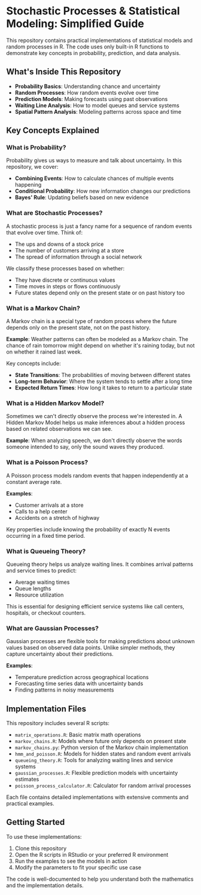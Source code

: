 # Stochastic Processes & Statistical Modeling: Simplified Guide

This repository contains practical implementations of statistical models and random processes in R. The code uses only built-in R functions to demonstrate key concepts in probability, prediction, and data analysis.

## What's Inside This Repository

- **Probability Basics**: Understanding chance and uncertainty
- **Random Processes**: How random events evolve over time
- **Prediction Models**: Making forecasts using past observations
- **Waiting Line Analysis**: How to model queues and service systems
- **Spatial Pattern Analysis**: Modeling patterns across space and time

## Key Concepts Explained

### What is Probability?

Probability gives us ways to measure and talk about uncertainty. In this repository, we cover:

- **Combining Events**: How to calculate chances of multiple events happening
- **Conditional Probability**: How new information changes our predictions
- **Bayes' Rule**: Updating beliefs based on new evidence

### What are Stochastic Processes?

A stochastic process is just a fancy name for a sequence of random events that evolve over time. Think of:

- The ups and downs of a stock price
- The number of customers arriving at a store
- The spread of information through a social network

We classify these processes based on whether:

- They have discrete or continuous values
- Time moves in steps or flows continuously
- Future states depend only on the present state or on past history too

### What is a Markov Chain?

A Markov chain is a special type of random process where the future depends only on the present state, not on the past history.

**Example**: Weather patterns can often be modeled as a Markov chain. The chance of rain tomorrow might depend on whether it's raining today, but not on whether it rained last week.

Key concepts include:

- **State Transitions**: The probabilities of moving between different states
- **Long-term Behavior**: Where the system tends to settle after a long time
- **Expected Return Times**: How long it takes to return to a particular state

### What is a Hidden Markov Model?

Sometimes we can't directly observe the process we're interested in. A Hidden Markov Model helps us make inferences about a hidden process based on related observations we can see.

**Example**: When analyzing speech, we don't directly observe the words someone intended to say, only the sound waves they produced.

### What is a Poisson Process?

A Poisson process models random events that happen independently at a constant average rate.

**Examples**:

- Customer arrivals at a store
- Calls to a help center
- Accidents on a stretch of highway

Key properties include knowing the probability of exactly N events occurring in a fixed time period.

### What is Queueing Theory?

Queueing theory helps us analyze waiting lines. It combines arrival patterns and service times to predict:

- Average waiting times
- Queue lengths
- Resource utilization

This is essential for designing efficient service systems like call centers, hospitals, or checkout counters.

### What are Gaussian Processes?

Gaussian processes are flexible tools for making predictions about unknown values based on observed data points. Unlike simpler methods, they capture uncertainty about their predictions.

**Examples**:

- Temperature prediction across geographical locations
- Forecasting time series data with uncertainty bands
- Finding patterns in noisy measurements

## Implementation Files

This repository includes several R scripts:

- `matrix_operations.R`: Basic matrix math operations
- `markov_chains.R`: Models where future only depends on present state
- `markov_chains.py`: Python version of the Markov chain implementation
- `hmm_and_poisson.R`: Models for hidden states and random event arrivals
- `queueing_theory.R`: Tools for analyzing waiting lines and service systems
- `gaussian_processes.R`: Flexible prediction models with uncertainty estimates
- `poisson_process_calculator.R`: Calculator for random arrival processes

Each file contains detailed implementations with extensive comments and practical examples.

## Getting Started

To use these implementations:

1. Clone this repository
2. Open the R scripts in RStudio or your preferred R environment
3. Run the examples to see the models in action
4. Modify the parameters to fit your specific use case

The code is well-documented to help you understand both the mathematics and the implementation details.
